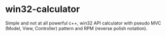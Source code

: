 # win32-calculator
Simple and not at all powerful c++, win32 API calculator with pseudo MVC (Model, View, Controller) pattern and RPM (reverse polish notation). 
